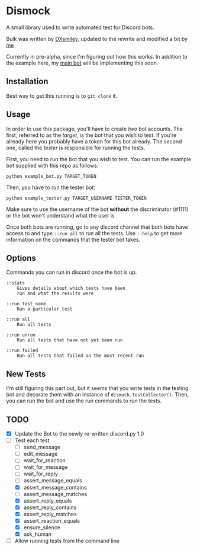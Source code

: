 # Dismock

A small library used to write automated test for Discord bots.

Bulk was written by [DXsmiley](https://github.com/DXsmiley), updated to the rewrite and modified a bit by [me](https://github.com/JacobCover)

Currently in pre-alpha, since I'm figuring out how this works. In addition to the example here, my [main bot](https://github.com/JacobCover/ReplyBot) will be implementing this soon.

## Installation

Best way to get this running is to `git clone` it.

## Usage

In order to use this package, you'll have to create *two* bot accounts. The first, referred to as the *target*, is the bot that you wish to test. If you're already here you probably have a token for this bot already. The second one, called the *tester* is responsible for running the tests.

First, you need to run the bot that you wish to test. You can run the example bot supplied with this repo as follows:
```
python example_bot.py TARGET_TOKEN
```

Then, you have to run the tester bot:
```
python example_tester.py TARGET_USERNAME TESTER_TOKEN
```

Make sure to use the username of the bot **without** the discriminator (#1111) or the bot won't understand what the user is

Once both bots are running, go to any discord channel that both bots have access to and type `::run all` to run all the tests. Use `::help` to get more information on the commands that the tester bot takes.

## Options
Commands you can run in discord once the bot is up. 

    ::stats
        Gives details about which tests have been
        run and what the results were

    ::run test_name
        Run a particular test

    ::run all
        Run all tests

    ::run unrun
        Run all tests that have not yet been run

    ::run failed
        Run all tests that failed on the most recent run


## New Tests
I'm still figuring this part out, but it seems that you write tests in the testing bot and decorate them with an instance of `dismock.TestCollector()`. Then, you can run the bot and use the run commands to run the tests.


## TODO
- [x] Update the Bot to the newly re-written discord.py 1.0
- [ ] Test each test
    - [ ] send_message
    - [ ] edit_message
    - [ ] wait_for_reaction
    - [ ] wait_for_message
    - [ ] wait_for_reply
    - [ ] assert_message_equals
    - [x] assert_message_contains
    - [ ] assert_message_matches
    - [x] assert_reply_equals
    - [x] assert_reply_contains
    - [x] assert_reply_matches
    - [x] assert_reaction_equals
    - [x] ensure_silence
    - [x] ask_human
- [ ] Allow running tests from the command line